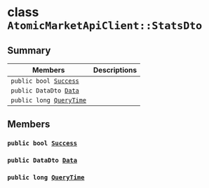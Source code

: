 # class `AtomicMarketApiClient::StatsDto` 

## Summary

 Members                        | Descriptions                                
--------------------------------|---------------------------------------------
`public bool `[`Success`](#class_atomic_market_api_client_1_1_stats_dto_1a506fb037fbb6bfe8f254c021a2c3cfac) | 
`public DataDto `[`Data`](#class_atomic_market_api_client_1_1_stats_dto_1a65c0779654774581967081cf3136bd84) | 
`public long `[`QueryTime`](#class_atomic_market_api_client_1_1_stats_dto_1a6cc7a06930fbe1e28eb7eed2599015c9) | 

## Members

### `public bool `[`Success`](#class_atomic_market_api_client_1_1_stats_dto_1a506fb037fbb6bfe8f254c021a2c3cfac) 

### `public DataDto `[`Data`](#class_atomic_market_api_client_1_1_stats_dto_1a65c0779654774581967081cf3136bd84) 

### `public long `[`QueryTime`](#class_atomic_market_api_client_1_1_stats_dto_1a6cc7a06930fbe1e28eb7eed2599015c9) 

